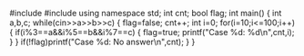 #include<iostream>
#include<cmath>
using namespace std;
int cnt;
bool flag;
int main()
{
    int a,b,c;
     while(cin>>a>>b>>c)
     {
        flag=false;
         cnt++;
         int i=0;
         for(i=10;i<=100;i++)
         {
             if(i%3==a&&i%5==b&&i%7==c)
             {
                 flag=true;
                printf("Case %d: %d\n",cnt,i);
             }
         }
         if(!flag)printf("Case %d: No answer\n",cnt);
     }
}